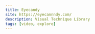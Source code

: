 ```yaml
---
title: Eyecandy
site: https://eyecannndy.com/
description: Visual Technique Library
tags: [video, explore]
---
```

